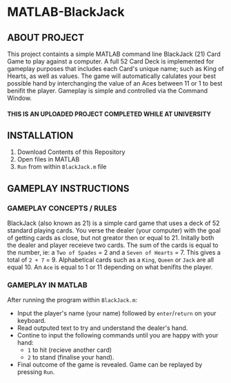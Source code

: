 # MATLAB-BlackJack

## ABOUT PROJECT

This project containts a simple MATLAB command line BlackJack (21) Card Game to play against a computer.
A full 52 Card Deck is implemented for gameplay purposes that includes each Card's unique name; such as King of Hearts, as well as values. 
The game will automatically calulates your best possible hand by interchanging the value of an Aces between 11 or 1 to best benifit the player. Gameplay is simple and controlled via the Command Window.

#### THIS IS AN UPLOADED PROJECT COMPLETED WHILE AT UNIVERSITY

## INSTALLATION
1. Download Contents of this Repository
2. Open files in MATLAB
3. `Run` from within `BlackJack.m` file

## GAMEPLAY INSTRUCTIONS
### GAMEPLAY CONCEPTS / RULES 
BlackJack (also known as 21) is a simple card game that uses a deck of 52 standard playing cards. You verse the dealer (your computer) with the goal of getting cards as close, but not greator then or equal to 21. Initally both the dealer and player receieve two cards. The sum of the cards is equal to the number, ie:
a `Two of Spades` = 2
and a `Seven of Hearts` = 7.
This gives a total of `2 + 7` = 9. Alphabetical cards such as a `King`, `Queen` or `Jack` are all equal 10. An `Ace` is equal to 1 or 11 depending on what benifits the player.

### GAMEPLAY IN MATLAB
After running the program within `BlackJack.m`:
- Input the player's name (your name) followed by `enter`/`return` on your keyboard.
- Read outputed text to try and understand the dealer's hand.
- Contine to input the following commands until you are happy with your hand:
  - `1` to hit (recieve another card)
  - `2` to stand (finalise your hand).
- Final outcome of the game is revealed. Game can be replayed by pressing `Run`.
